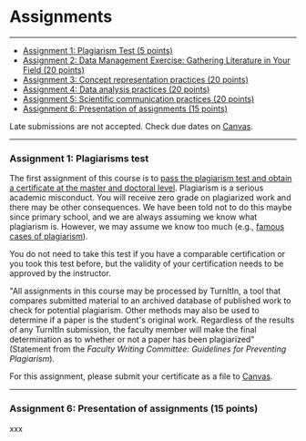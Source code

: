 # Assignments
---

<!-- %%%%%%Open source community / pedagogy as an assignment%%%%%-->

- [Assignment 1: Plagiarism Test (5 points)](#a1)
- [Assignment 2: Data Management Exercise: Gathering Literature in Your Field (20 points)](https://utexas.instructure.com/courses/1388527/files/?preview=75695657)
- [Assignment 3: Concept representation practices (20 points)](#)
- [Assignment 4: Data analysis practices (20 points)](#)
- [Assignment 5: Scientific communication practices (20 points)](#)
- [Assignment 6: Presentation of assignments (15 points)](#a6)

Late submissions are not accepted. Check due dates on [Canvas](https://utexas.instructure.com/courses/1360223).


---
### <a name="a1"> Assignment 1: Plagiarisms test</a>

The first assignment of this course is to [pass the plagiarism test and obtain a certificate at the master and doctoral level](https://plagiarism.iu.edu/index.html). Plagiarism is a serious academic misconduct. You will receive zero grade on plagiarized work and there may be other consequences. We have been told not to do this maybe since primary school, and we are always assuming we know what plagiarism is. However, we may assume we know too much (e.g., [famous cases of plagiarism](https://www.google.com/search?q=famous+cases+of+plagiarism)).

You do not need to take this test if you have a comparable certification or you took this test before, but the validity of your certification needs to be approved by the instructor.

"All assignments in this course may be processed by TurnItIn, a tool that compares submitted material to an archived database of published work to check for potential plagiarism. Other methods may also be used to determine if a paper is the student's original work. Regardless of the results of any TurnItIn submission, the faculty member will make the final determination as to whether or not a paper has been plagiarized" (Statement from the _Faculty Writing Committee: Guidelines for Preventing Plagiarism_).

For this assignment, please submit your certificate as a file to [Canvas](https://utexas.instructure.com/courses/1360223/assignments/6166215).


---
### <a name="a6"> Assignment 6: Presentation of assignments (15 points)</a>

xxx
